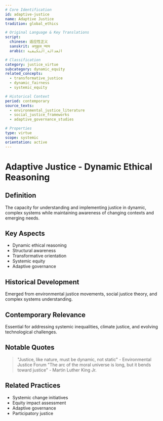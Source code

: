 ```yaml
---
# Core Identification
id: adaptive-justice
name: Adaptive Justice
tradition: global_ethics

# Original Language & Key Translations
script:
  chinese: 适应性正义
  sanskrit: अनुकूल_न्याय
  arabic: العدالة_التكيفية

# Classification
category: justice_virtue
subcategory: dynamic_equity
related_concepts:
  - transformative_justice
  - dynamic_fairness
  - systemic_equity

# Historical Context
period: contemporary
source_texts:
  - environmental_justice_literature
  - social_justice_frameworks
  - adaptive_governance_studies

# Properties
type: virtue
scope: systemic
orientation: active
---
```


# Adaptive Justice - Dynamic Ethical Reasoning

## Definition
The capacity for understanding and implementing justice in dynamic, complex systems while maintaining awareness of changing contexts and emerging needs.

## Key Aspects
- Dynamic ethical reasoning
- Structural awareness
- Transformative orientation
- Systemic equity
- Adaptive governance

## Historical Development
Emerged from environmental justice movements, social justice theory, and complex systems understanding.

## Contemporary Relevance
Essential for addressing systemic inequalities, climate justice, and evolving technological challenges.

## Notable Quotes
> "Justice, like nature, must be dynamic, not static" - Environmental Justice Forum
> "The arc of the moral universe is long, but it bends toward justice" - Martin Luther King Jr.

## Related Practices
- Systemic change initiatives
- Equity impact assessment
- Adaptive governance
- Participatory justice